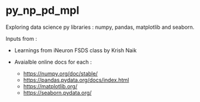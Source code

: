 # py_np_pd_mpl
Exploring data science py libraries : numpy, pandas, matplotlib and seaborn.


Inputs from : 

- Learnings from iNeuron FSDS class by Krish Naik

- Avaialble online docs for each : 
    - https://numpy.org/doc/stable/
    - https://pandas.pydata.org/docs/index.html
    - https://matplotlib.org/
    - https://seaborn.pydata.org/


